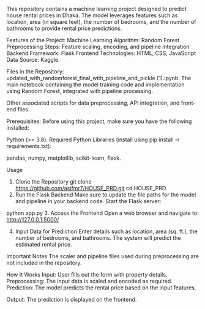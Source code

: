 
This repository contains a machine learning project designed to predict house rental prices in Dhaka. The model leverages features such as location, area (in square feet), the number of bedrooms, and
the number of bathrooms to provide rental price predictions.

Features of the Project:
Machine Learning Algorithm: Random Forest
Preprocessing Steps: Feature scaling, encoding, and pipeline integration
Backend Framework: Flask
Frontend Technologies: HTML, CSS, JavaScript
Data Source: Kaggle

Files in the Repository:
updated_with_randomforest_final_with_pipeline_and_pickle (1).ipynb.
The main notebook containing the model training code and implementation using Random Forest, integrated with pipeline processing.

Other associated scripts for data preprocessing, API integration, and front-end files.

Prerequisites:
Before using this project, make sure you have the following installed:

Python (>= 3.8).
Required Python Libraries (install using pip install -r requirements.txt):

pandas,
numpy,
matplotlib,
scikit-learn,
flask.


Usage
1. Clone the Repository
git clone https://github.com/asifmr7/HOUSE_PRD.git 
cd HOUSE_PRD
2. Run the Flask Backend
Make sure to update the file paths for the model and pipeline in your backend code. Start the Flask server:



python app.py
3. Access the Frontend
Open a web browser and navigate to:
http://127.0.0.1:5000/

4. Input Data for Prediction
Enter details such as location, area (sq. ft.), the number of bedrooms, and bathrooms.
The system will predict the estimated rental price.

Important Notes
The scaler and pipeline files used during preprocessing are not included in the repository.

How It Works
Input: User fills out the form with property details.
Preprocessing: The input data is scaled and encoded as required.
Prediction: The model predicts the rental price based on the input features.

Output: The prediction is displayed on the frontend.
